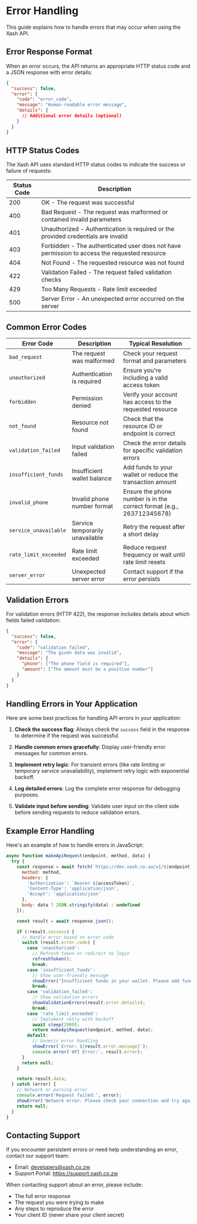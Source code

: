 # Error Handling

This guide explains how to handle errors that may occur when using the Xash API.

## Error Response Format

When an error occurs, the API returns an appropriate HTTP status code and a JSON response with error details:

```json
{
  "success": false,
  "error": {
    "code": "error_code",
    "message": "Human-readable error message",
    "details": {
      // Additional error details (optional)
    }
  }
}
```

## HTTP Status Codes

The Xash API uses standard HTTP status codes to indicate the success or failure of requests:

| Status Code | Description |
|-------------|-------------|
| 200 | OK - The request was successful |
| 400 | Bad Request - The request was malformed or contained invalid parameters |
| 401 | Unauthorized - Authentication is required or the provided credentials are invalid |
| 403 | Forbidden - The authenticated user does not have permission to access the requested resource |
| 404 | Not Found - The requested resource was not found |
| 422 | Validation Failed - The request failed validation checks |
| 429 | Too Many Requests - Rate limit exceeded |
| 500 | Server Error - An unexpected error occurred on the server |

## Common Error Codes

| Error Code | Description | Typical Resolution |
|------------|-------------|-------------------|
| `bad_request` | The request was malformed | Check your request format and parameters |
| `unauthorized` | Authentication is required | Ensure you're including a valid access token |
| `forbidden` | Permission denied | Verify your account has access to the requested resource |
| `not_found` | Resource not found | Check that the resource ID or endpoint is correct |
| `validation_failed` | Input validation failed | Check the error details for specific validation errors |
| `insufficient_funds` | Insufficient wallet balance | Add funds to your wallet or reduce the transaction amount |
| `invalid_phone` | Invalid phone number format | Ensure the phone number is in the correct format (e.g., 263712345678) |
| `service_unavailable` | Service temporarily unavailable | Retry the request after a short delay |
| `rate_limit_exceeded` | Rate limit exceeded | Reduce request frequency or wait until rate limit resets |
| `server_error` | Unexpected server error | Contact support if the error persists |

## Validation Errors

For validation errors (HTTP 422), the response includes details about which fields failed validation:

```json
{
  "success": false,
  "error": {
    "code": "validation_failed",
    "message": "The given data was invalid",
    "details": {
      "phone": ["The phone field is required"],
      "amount": ["The amount must be a positive number"]
    }
  }
}
```

## Handling Errors in Your Application

Here are some best practices for handling API errors in your application:

1. **Check the success flag**: Always check the `success` field in the response to determine if the request was successful.

2. **Handle common errors gracefully**: Display user-friendly error messages for common errors.

3. **Implement retry logic**: For transient errors (like rate limiting or temporary service unavailability), implement retry logic with exponential backoff.

4. **Log detailed errors**: Log the complete error response for debugging purposes.

5. **Validate input before sending**: Validate user input on the client side before sending requests to reduce validation errors.

## Example Error Handling

Here's an example of how to handle errors in JavaScript:

```javascript
async function makeApiRequest(endpoint, method, data) {
  try {
    const response = await fetch(`https://dev.xash.co.zw/v1/${endpoint}`, {
      method: method,
      headers: {
        'Authorization': `Bearer ${accessToken}`,
        'Content-Type': 'application/json',
        'Accept': 'application/json'
      },
      body: data ? JSON.stringify(data) : undefined
    });

    const result = await response.json();

    if (!result.success) {
      // Handle error based on error code
      switch (result.error.code) {
        case 'unauthorized':
          // Refresh token or redirect to login
          refreshToken();
          break;
        case 'insufficient_funds':
          // Show user-friendly message
          showError('Insufficient funds in your wallet. Please add funds and try again.');
          break;
        case 'validation_failed':
          // Show validation errors
          showValidationErrors(result.error.details);
          break;
        case 'rate_limit_exceeded':
          // Implement retry with backoff
          await sleep(2000);
          return makeApiRequest(endpoint, method, data);
        default:
          // Generic error handling
          showError(`Error: ${result.error.message}`);
          console.error('API Error:', result.error);
      }
      return null;
    }

    return result.data;
  } catch (error) {
    // Network or parsing error
    console.error('Request failed:', error);
    showError('Network error. Please check your connection and try again.');
    return null;
  }
}
```

## Contacting Support

If you encounter persistent errors or need help understanding an error, contact our support team:

- Email: developers@xash.co.zw
- Support Portal: https://support.xash.co.zw

When contacting support about an error, please include:
- The full error response
- The request you were trying to make
- Any steps to reproduce the error
- Your client ID (never share your client secret)
